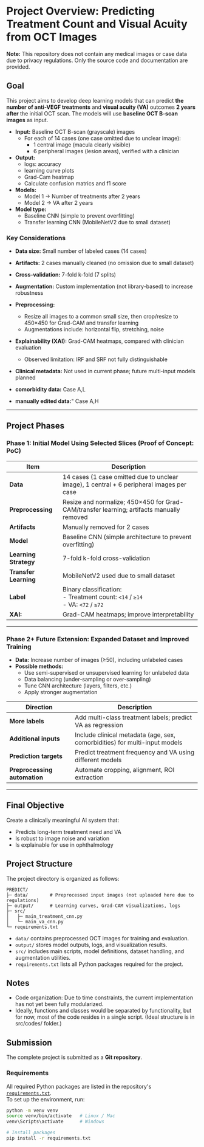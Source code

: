 # Project Overview: Predicting Treatment Count and Visual Acuity from OCT Images

**Note:** This repository does not contain any medical images or case data due to privacy regulations.
Only the source code and documentation are provided.

## Goal

This project aims to develop deep learning models that can predict **the number of anti-VEGF treatments** and **visual acuity (VA)** outcomes **2 years after** the initial OCT scan. The models will use **baseline OCT B-scan images** as input.

- **Input:** Baseline OCT B-scan (grayscale) images  
  - For each of 14 cases (one case omitted due to unclear image):  
    - 1 central image (macula clearly visible)  
    - 6 peripheral images (lesion areas), verified with a clinician 
- **Output:** 
  - logs: accuracy
  - learning curve plots
  - Grad-Cam heatmap
  - Calculate confusion matrics and f1 score
- **Models:**  
  - Model 1 → Number of treatments after 2 years  
  - Model 2 → VA after 2 years  
- **Model type:**  
  - Baseline CNN (simple to prevent overfitting)  
  - Transfer learning CNN (MobileNetV2 due to small dataset)  

### Key Considerations

- **Data size:** Small number of labeled cases (14 cases)  
- **Artifacts:** 2 cases manually cleaned (no omission due to small dataset)  
- **Cross-validation:** 7-fold k-fold (7 splits)  
- **Augmentation:** Custom implementation (not library-based) to increase robustness  
- **Preprocessing:**  
  - Resize all images to a common small size, then crop/resize to 450×450 for Grad-CAM and transfer learning  
  - Augmentations include: horizontal flip, stretching, noise  
- **Explainability (XAI):** Grad-CAM heatmaps, compared with clinician evaluation  
  - Observed limitation: IRF and SRF not fully distinguishable  
- **Clinical metadata:** Not used in current phase; future multi-input models planned

- **comorbidity data:** Case A,L
- **manually edited data:**" Case A,H


---

## Project Phases

### Phase 1: Initial Model Using Selected Slices (Proof of Concept: PoC)

| Item                 | Description                                  |
|----------------------|----------------------------------------------|
| **Data**             | 14 cases (1 case omitted due to unclear image), 1 central + 6 peripheral images per case |
| **Preprocessing**    | Resize and normalize; 450×450 for Grad-CAM/transfer learning; artifacts manually removed |
| **Artifacts**        | Manually removed for 2 cases             |
| **Model**            | Baseline CNN (simple architecture to prevent overfitting) |
| **Learning Strategy**| 7-fold k-fold cross-validation              |
| **Transfer Learning**| MobileNetV2 used due to small dataset       |
| **Label**            | Binary classification:<br>- Treatment count: `<14` / `≥14`<br>- VA: `<72` / `≥72` |
| **XAI:**            | Grad-CAM heatmaps; improve interpretability |

---

### Phase 2+ Future Extension: Expanded Dataset and Improved Training

- **Data:** Increase number of images (≥50), including unlabeled cases  
- **Possible methods:**
  - Use semi-supervised or unsupervised learning for unlabeled data  
  - Data balancing (under-sampling or over-sampling)  
  - Tune CNN architecture (layers, filters, etc.)  
  - Apply stronger augmentation  
 


| Direction | Description |
|----------|-------------|
| **More labels** | Add multi-class treatment labels; predict VA as regression |
| **Additional inputs** | Include clinical metadata (age, sex, comorbidities) for multi-input models |
| **Prediction targets** | Predict treatment frequency and VA using different models |
| **Preprocessing automation** | Automate cropping, alignment, ROI extraction |

---

## Final Objective

Create a clinically meaningful AI system that:
- Predicts long-term treatment need and VA
- Is robust to image noise and variation
- Is explainable for use in ophthalmology

## Project Structure

The project directory is organized as follows:

```
PREDICT/
├─ data/        # Preprocessed input images (not uploaded here due to regulations)
├─ output/      # Learning curves, Grad-CAM visualizations, logs
├─ src/
│   ├─ main_treatment_cnn.py
│   └─ main_va_cnn.py
└─ requirements.txt
```

- `data/` contains preprocessed OCT images for training and evaluation.  
- `output/` stores model outputs, logs, and visualization results.  
- `src/` includes main scripts, model definitions, dataset handling, and augmentation utilities.  
- `requirements.txt` lists all Python packages required for the project.

## Notes
- Code organization: Due to time constraints, the current implementation has not yet been fully modularized.  
- Ideally, functions and classes would be separated by functionality, but for now, most of the code resides in a single script.
(Ideal structure is in src/codes/ folder.)

## Submission
The complete project is submitted as a **Git repository**. 


### Requirements

All required Python packages are listed in the repository's [`requirements.txt`](./requirements.txt).  
To set up the environment, run:

```bash
python -m venv venv
source venv/bin/activate   # Linux / Mac
venv\Scripts\activate      # Windows

# Install packages
pip install -r requirements.txt
